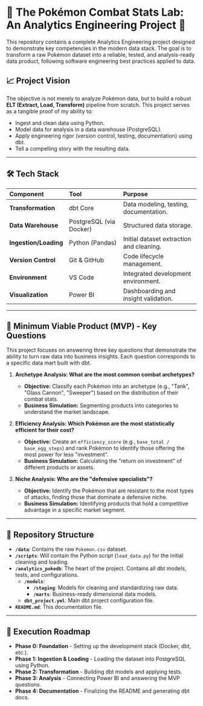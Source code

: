 # 🚧 The Pokémon Combat Stats Lab: An Analytics Engineering Project 🚧

This repository contains a complete Analytics Engineering project designed to demonstrate key competencies in the modern data stack. The goal is to transform a raw Pokémon dataset into a reliable, tested, and analysis-ready data product, following software engineering best practices applied to data.

## 📈 Project Vision

The objective is not merely to analyze Pokémon data, but to build a robust **ELT (Extract, Load, Transform)** pipeline from scratch. This project serves as a tangible proof of my ability to:

- Ingest and clean data using Python.
- Model data for analysis in a data warehouse (PostgreSQL).
- Apply engineering rigor (version control, testing, documentation) using dbt.
- Tell a compelling story with the resulting data.

---

## 🛠️ Tech Stack

| Component | Tool | Purpose |
| :--- | :--- | :--- |
| **Transformation** | dbt Core | Data modeling, testing, documentation. |
| **Data Warehouse** | PostgreSQL (via Docker) | Structured data storage. |
| **Ingestion/Loading** | Python (Pandas) | Initial dataset extraction and cleaning. |
| **Version Control**| Git & GitHub | Code lifecycle management. |
| **Environment** | VS Code | Integrated development environment. |
| **Visualization** | Power BI | Dashboarding and insight validation. |

---

## 🎯 Minimum Viable Product (MVP) - Key Questions

This project focuses on answering three key questions that demonstrate the ability to turn raw data into business insights. Each question corresponds to a specific data mart built with dbt.

1. **Archetype Analysis: What are the most common combat archetypes?**
    - **Objective:** Classify each Pokémon into an archetype (e.g., "Tank", "Glass Cannon", "Sweeper") based on the distribution of their combat stats.
    - **Business Simulation:** Segmenting products into categories to understand the market landscape.

2. **Efficiency Analysis: Which Pokémon are the most statistically efficient for their cost?**
    - **Objective:** Create an `efficiency_score` (e.g., `base_total / base_egg_steps`) and rank Pokémon to identify those offering the most power for less "investment".
    - **Business Simulation:** Calculating the "return on investment" of different products or assets.

3. **Niche Analysis: Who are the "defensive specialists"?**
    - **Objective:** Identify the Pokémon that are resistant to the most types of attacks, finding those that dominate a defensive niche.
    - **Business Simulation:** Identifying products that hold a competitive advantage in a specific market segment.

---

## 📂 Repository Structure

- **`/data`**: Contains the raw `Pokemon.csv` dataset.
- **`/scripts`**: Will contain the Python script (`load_data.py`) for the initial cleaning and loading.
- **`/analytics_pokedb`**: The heart of the project. Contains all dbt models, tests, and configurations.
  - **`/models`**:
    - **`/staging`**: Models for cleaning and standardizing raw data.
    - **`/marts`**: Business-ready dimensional data models.
  - **`dbt_project.yml`**: Main dbt project configuration file.
- **`README.md`**: This documentation file.

---

## 🚀 Execution Roadmap

- **Phase 0: Foundation** - Setting up the development stack (Docker, dbt, etc.).
- **Phase 1: Ingestion & Loading** - Loading the dataset into PostgreSQL using Python.
- **Phase 2: Transformation** - Building dbt models and applying tests.
- **Phase 3: Analysis** - Connecting Power BI and answering the MVP questions.
- **Phase 4: Documentation** - Finalizing the README and generating dbt docs.